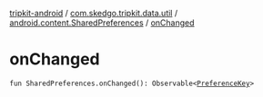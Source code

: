 [tripkit-android](../../index.md) / [com.skedgo.tripkit.data.util](../index.md) / [android.content.SharedPreferences](index.md) / [onChanged](./on-changed.md)

# onChanged

`fun SharedPreferences.onChanged(): Observable<`[`PreferenceKey`](../-preference-key.md)`>`